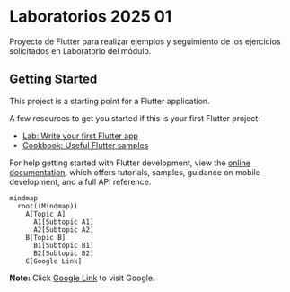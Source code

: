 # Laboratorios 2025 01

Proyecto de Flutter para realizar ejemplos y seguimiento de los ejercicios solicitados en Laboratorio del módulo.

## Getting Started

This project is a starting point for a Flutter application.

A few resources to get you started if this is your first Flutter project:

- [Lab: Write your first Flutter app](https://docs.flutter.dev/get-started/codelab)
- [Cookbook: Useful Flutter samples](https://docs.flutter.dev/cookbook)

For help getting started with Flutter development, view the
[online documentation](https://docs.flutter.dev/), which offers tutorials,
samples, guidance on mobile development, and a full API reference.

```mermaid
mindmap
  root((Mindmap))
    A[Topic A]
      A1[Subtopic A1]
      A2[Subtopic A2]
    B[Topic B]
      B1[Subtopic B1]
      B2[Subtopic B2]
    C[Google Link]
```

**Note:** Click [Google Link](https://www.google.com) to visit Google.